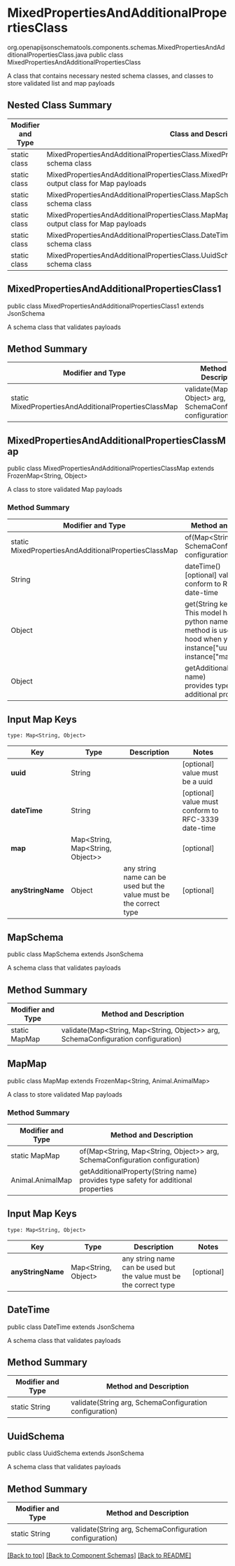 # MixedPropertiesAndAdditionalPropertiesClass
org.openapijsonschematools.components.schemas.MixedPropertiesAndAdditionalPropertiesClass.java
public class MixedPropertiesAndAdditionalPropertiesClass

A class that contains necessary nested schema classes, and classes to store validated list and map payloads

## Nested Class Summary
| Modifier and Type | Class and Description |
| ----------------- | ---------------------- |
| static class | MixedPropertiesAndAdditionalPropertiesClass.MixedPropertiesAndAdditionalPropertiesClass1<br> schema class |
| static class | MixedPropertiesAndAdditionalPropertiesClass.MixedPropertiesAndAdditionalPropertiesClassMap<br> output class for Map payloads |
| static class | MixedPropertiesAndAdditionalPropertiesClass.MapSchema<br> schema class |
| static class | MixedPropertiesAndAdditionalPropertiesClass.MapMap<br> output class for Map payloads |
| static class | MixedPropertiesAndAdditionalPropertiesClass.DateTime<br> schema class |
| static class | MixedPropertiesAndAdditionalPropertiesClass.UuidSchema<br> schema class |

## MixedPropertiesAndAdditionalPropertiesClass1
public class MixedPropertiesAndAdditionalPropertiesClass1
extends JsonSchema

A schema class that validates payloads

## Method Summary
| Modifier and Type | Method and Description |
| ----------------- | ---------------------- |
| static MixedPropertiesAndAdditionalPropertiesClassMap | validate(Map<String, Object> arg, SchemaConfiguration configuration) |

## MixedPropertiesAndAdditionalPropertiesClassMap
public class MixedPropertiesAndAdditionalPropertiesClassMap
extends FrozenMap<String, Object>

A class to store validated Map payloads

### Method Summary
| Modifier and Type | Method and Description |
| ----------------- | ---------------------- |
| static MixedPropertiesAndAdditionalPropertiesClassMap | of(Map<String, Object> arg, SchemaConfiguration configuration) |
| String | dateTime()<br>[optional] value must conform to RFC-3339 date-time |
| Object | get(String key)<br>This model has invalid python names so this method is used under the hood when you access instance["uuid"], instance["map"],  |
| Object | getAdditionalProperty(String name)<br>provides type safety for additional properties |

## Input Map Keys
```
type: Map<String, Object>
```
Key | Type |  Description | Notes
------------ | ------------- | ------------- | -------------
**uuid** | String |  | [optional] value must be a uuid
**dateTime** | String |  | [optional] value must conform to RFC-3339 date-time
**map** | Map<String, Map<String, Object>> |  | [optional]
**anyStringName** | Object | any string name can be used but the value must be the correct type | [optional]

## MapSchema
public class MapSchema
extends JsonSchema

A schema class that validates payloads

## Method Summary
| Modifier and Type | Method and Description |
| ----------------- | ---------------------- |
| static MapMap | validate(Map<String, Map<String, Object>> arg, SchemaConfiguration configuration) |

## MapMap
public class MapMap
extends FrozenMap<String, Animal.AnimalMap>

A class to store validated Map payloads

### Method Summary
| Modifier and Type | Method and Description |
| ----------------- | ---------------------- |
| static MapMap | of(Map<String, Map<String, Object>> arg, SchemaConfiguration configuration) |
| Animal.AnimalMap | getAdditionalProperty(String name)<br>provides type safety for additional properties |

## Input Map Keys
```
type: Map<String, Object>
```
Key | Type |  Description | Notes
------------ | ------------- | ------------- | -------------
**anyStringName** | Map<String, Object> | any string name can be used but the value must be the correct type | [optional]

## DateTime
public class DateTime
extends JsonSchema

A schema class that validates payloads

## Method Summary
| Modifier and Type | Method and Description |
| ----------------- | ---------------------- |
| static String | validate(String arg, SchemaConfiguration configuration) |

## UuidSchema
public class UuidSchema
extends JsonSchema

A schema class that validates payloads

## Method Summary
| Modifier and Type | Method and Description |
| ----------------- | ---------------------- |
| static String | validate(String arg, SchemaConfiguration configuration) |

[[Back to top]](#top) [[Back to Component Schemas]](../../../README.md#Component-Schemas) [[Back to README]](../../../README.md)
